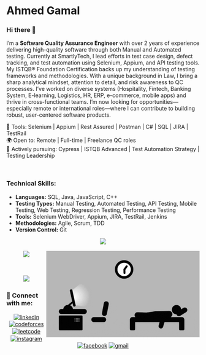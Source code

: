 # Ahmed Gamal

### Hi there 👋
I’m a **Software Quality Assurance Engineer** with over 2 years of experience delivering high-quality software through both Manual and Automated testing. Currently at SmartlyTech, I lead efforts in test case design, defect tracking, and test automation using Selenium, Appium, and API testing tools.
My ISTQB® Foundation Certification backs up my understanding of testing frameworks and methodologies. With a unique background in Law, I bring a sharp analytical mindset, attention to detail, and risk awareness to QC processes.
I’ve worked on diverse systems (Hospitality, Fintech, Banking System, E-learning, Logistics, HR, ERP, e-commerce, mobile apps) and thrive in cross-functional teams. I’m now looking for opportunities—especially remote or international roles—where I can contribute to building robust, user-centered software products.

🧰 Tools: Selenium | Appium | Rest Assured | Postman | C# | SQL | JIRA | TestRail
<br />
🌍 Open to: Remote | Full-time | Freelance QC roles
<br />
🌱 Actively pursuing: Cypress | ISTQB Advanced | Test Automation Strategy | Testing Leadership

<br />

### Technical Skills:
- **Languages:** SQL, Java, JavaScript, C++
- **Testing Types:** Manual Testing, Automated Testing, API Testing, Mobile Testing, Web Testing, Regression Testing, Performance Testing
- **Tools:** Selenium WebDriver, Appium, JIRA, TestRail, Jenkins
- **Methodologies:** Agile, Scrum, TDD
- **Version Control:** Git

<p align="center">
   <img src="https://capsule-render.vercel.app/api?type=rect&color=gradient&height=1" width="620">
</p>

<p align="center">
   <img width="400" src="https://i2.wp.com/allhtaccess.info/wp-content/uploads/2018/03/programming.gif?fit=1281%2C716&ssl=1" />
   <img src="https://github.com/lucasrmagalhaes/lucasrmagalhaes/blob/master/assets/days.gif" title="day++" width="400" align="right" alt="Routine">
</p>

<br/>

<p align="center">
   <img src="https://capsule-render.vercel.app/api?type=rect&color=gradient&height=1" width="620">
</p>

<h3 align="left">🤝 Connect with me:</h3>
<p align="center">
  <a href="https://www.linkedin.com/in/ahmed-gamal-199a161a4" target="blank"><img align="center" src="https://raw.githubusercontent.com/rahuldkjain/github-profile-readme-generator/master/src/images/icons/Social/linked-in-alt.svg" alt="linkedin" height="25" width="40" /></a>
  <a href="https://codeforces.com/profile/ahmed.gamal007" target="blank"><img align="center" src="https://raw.githubusercontent.com/rahuldkjain/github-profile-readme-generator/master/src/images/icons/Social/codeforces.svg" alt="codeforces" height="40" width="40" /></a>
  <a href="https://leetcode.com/Fx_Jimmy/" target="blank"><img align="center" src="https://raw.githubusercontent.com/rahuldkjain/github-profile-readme-generator/master/src/images/icons/Social/leet-code.svg" alt="leetcode" height="30" width="40" /></a>
  <a href="https://www.instagram.com/jimmy_ag7/" target="blank"><img align="center" src="https://www.svgrepo.com/show/343562/instagram-social-media-network-communication-interaction-connection.svg" alt="instagram" height="40" width="30" /></a>
  <a href="https://www.facebook.com/profile.php?id=100006540690109" target="blank"><img align="center" src="https://www.svgrepo.com/show/475647/facebook-color.svg" alt="facebook" height="30" width="40" /></a>
  <a href="mailto:aahmedgamal7100@gmail.com" target="blank"><img align="center" src="https://www.svgrepo.com/show/452213/gmail.svg" alt="gmail" height="30" width="40" /></a>
</p>
